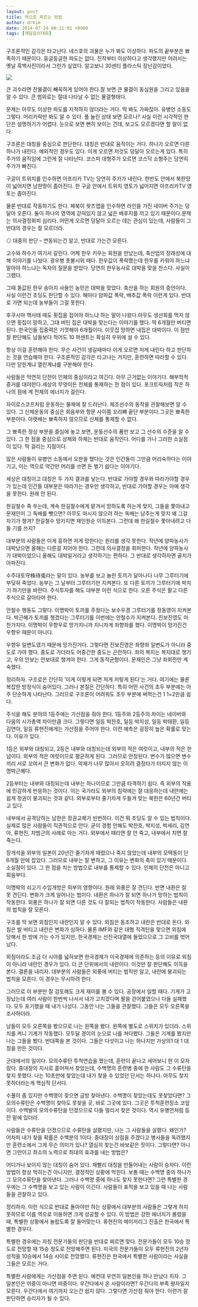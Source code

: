 ```yaml
---
layout: post
title: 역으로 찌르는 방법
author: drkim
date: 2014-07-29 00:21:01 +0900
tags: [깨달음의대화]
---
```

구조론적인 감각은 타고난다. 네스호의 괴물은 누가 봐도 이상하다. 파도의 끝부분은 뾰족하기 때문이다. 둥글둥글한 파도는 없다. 진작부터 이상하다고 생각했지만 어려서는 옛날 흑백사진이라서 그런가 싶었다. 알고보니 30센티 플라스틱 장난감이었다. 

  



![](/files/attach/images/198/704/503/800.jpg)   


  


큰 괴수라면 잔물결이 빼꼭하게 있어야 한다.잘 보면 큰 물결이 동심원을 그리고 있음을 알 수 있다. 큰 범위로는 절대 나타날 수 없는 물결형태다.

  


문제는 아무도 이상한 파도를 지적하지 않더라는 거다. 딱 봐도 가짜잖아. 유병언 소동도 그렇다. 머리카락만 봐도 알 수 있다. 풀 눌린 상태 보면 모르나? 사실 이런 시각적인 판단은 설명하기가 어렵다. 눈으로 보면 뻔히 보이는 건데, 보고도 모르겠다면 할 말이 없다. 

  


구조론은 대칭을 중심으로 판단한다. 대칭은 반대로 움직이는 거다. 하나가 오르면 다른 하나가 내린다. 예외적인 경우도 있다. 이게 오르면 저것도 덩달아 오르는게 있다. 특히 주가의 움직임에 그런게 잘 나타난다. 코스피 대형주가 오르면 코스닥 소형주는 당연히 주가가 빠진다. 

  


구글이 트위치를 인수하면 아프리카 TV는 당연히 주가가 내린다. 한반도 안에서 북한땅이 넓어지면 남한땅이 좁아진다. 한 구글 안에서 트위치 영토가 넓어지면 아프리카TV 영토는 좁아진다.

  


물론 반대로 작동하기도 한다. 페북이 왓츠앱을 인수하면 라인을 가진 네이버 주가는 덩달아 오른다. 둘이 하나의 영역에 갇혀있지 않고 넓은 배후지를 끼고 있기 때문이다.문제는 의사결정회피 심리다. 어떤게 오르면 덩달아 오르는 데는 관심이 있는데, 사람들이 그 반대의 경우는 잘 모르더라.

  


◎ 대중의 판단 – 연동되는건 알고, 반대로 가는건 모른다. 

  


고수와 하수가 여기서 갈린다. 어제 한우 키우는 회원을 만났는데, 축산업의 장래성에 대해 이야기를 나눴다. 광우병 촛불시위 때다. 한우값이 폭락했는데 한우를 키워야 하느냐 말아야 하느냐는 독자의 질문을 받았다. 당연히 한우농사로 대박을 맞을 찬스다. 사실이 그랬다. 

  


그때 똥값된 한우 송아지 사들인 농민은 대박을 맞았다. 축산을 하는 회원의 증언이다. 사실 이런건 초딩도 판단할 수 있다. 해마다 양파값 폭락, 배추값 폭락 이런게 있다. 반대로 가면 되는데 농부들이 그걸 못한다.

  


후쿠시마 핵사태 때도 횟집을 접어야 하느냐 하는 말이 나왔다.아무도 생선회를 먹지 않으면 횟집이 망하고, 그대 버틴 집은 대박을 맞는다는 이야기를 했다. 딱 6개월만 버티면 된다. 한국인들 집중력은 기껏해야 6개월이다. 이웃집 망하면 내집은 대박이다. 이 점만 잘 판단해도 남들보다 적어도 10 퍼센트는 확실히 우위에 설 수 있다.

  


항상 이걸 훈련해야 한다. 무슨 사건이 생길때마다 이게 오르면 저게 내린다 하고 판단하는 것을 연습해야 한다. 구조론적인 감각은 타고나는 거지만, 훈련하면 따라할 수 있다. 다만 닫힌계냐 열린계냐를 구분해야 한다.

  


사람들은 막연히 단전이 인체의 중심이라고 여긴다. 아무 근거없는 이야기다. 해부학적 증거를 대야한다.세상의 무엇이든 전체를 통제하는 한 점이 있다. 포크트릭처럼 작은 하나의 점에 계 전체의 에너지가 걸린다.

  


자이로스코프처럼 운동하는 물체에 잘 드러난다. 체조선수의 동작을 관찰해보면 알 수 있다. 그 신체운동의 중심은 회음부와 항문 사이쯤 꼬리뼈 끝단 부분이다.그곳은 뾰족한 부분이다. 아랫배는 뾰족하지 않으므로 신체를 통제할 수 없다.

  


그 뾰족한 정상 부분을 중심에 놓고 보면, 운동선수의 폼만 보고 그 선수의 수준을 알 수 있다. 그 한 점을 중심으로 상체와 하체는 반대로 움직인다. 어디를 가나 그러한 소실점이 있다. 딱 걸리는 지점이다.

  


많은 사람들이 유병언 소동에서 오판을 했다는 것은 인간들이 그만큼 어리숙하다는 이야기고, 이는 역으로 약간만 머리를 쓰면 돈 벌기 쉽다는 이야기다.

  


세상은 대칭이고 대칭은 두 가지 결과를 낳는다. 반대로 가야할 경우와 따라가야할 경우가 있는데 인간들 대부분은 따라가는 경우만 생각하고, 반대로 가야할 경우는 아예 생각을 못한다. 원래 안 된다. 

  


한길철수 죽 쑤는데, 계속 한길철수에게 맡겨서 망하도록 하는게 맞지, 그들을 쫓아내고 문재인이 그 독배를 뺏으면? 아무도 마시지 않으려 하는 독배는 남주는게 맞지 왜 그걸 자기가 챙겨? 한길철수 망가지면 재인원순 이득본다. 그런데 왜 한길철수 쫓아내려고 다들 기를 쓰지?

  


대부분의 사람들은 이게 흥하면 저게 망한다는 원리를 생각 못한다. 작년에 양파농사가 대박났으면 올해는 다른걸 지어야 한다. 그런데 의사결정을 회피한다. 작년에 양파농사가 대박이었으니 올해도 대박일거라고 생각하기는 편하다. 그 반대로 생각하자면 골치가 아파진다. 

  


수주대토守株待兎라는 말이 있다. 농부를 보고 놀란 토끼가 달아나다 나무 그루터기에 부딪혀 죽었다. 농부는 그 날부터 그루터기만 지켜본다. 또 다른 토끼가 그루터기에 박치기 하기만을 바란다. 주식투자를 해도 대부분 이런 식으로 한다. 오른 주식은 팔고 다른 주식으로 갈아타야 한다. 

  


안철수 행동도 그렇다. 이명박이 토끼를 주웠다는 보수우경 그루터기를 정동영이 지켜본다. 박근혜가 토끼를 챙겼다는 그루터기를 이번에는 안철수가 지켜본다. 진보진영도 마찬가지다. 이명박이 우향우로 망가지니까 지니차게 좌향좌를 했다. 이명박이 망가진건 우향우 때문이 아니다. 

  


우향우 일변도였기 때문에 망가진거다. 그렇다면 진보진영은 좌향좌 일변도가 아니라 중도로 가야 했다. 중도로 가더라도 어중간한 중도는 곤란하다. 좌의 복지는 복지대로 챙기고, 우의 안보는 안보대로 챙겨야 한다. 그게 동적균형이다. 문재인은 그냥 좌회전만 계속했다. 

  


정리하자. 구조로은 간단히 '이게 이렇게 되면 저게 저렇게 된다'는 거다. 여기에는 물론 복잡한 방정식이 숨어있다. 그러나 본질은 간단하다. 특히 어떤 사건의 초두 부분에는 아주 단순하게 나타난다. 그러므로 구조론이 어려워도 초두 부분에 써먹는건 1 1=2만큼 쉽다. 

  


주식을 해도 분야의 1등주에는 가산점을 줘야 한다. 1등주와 2등주의 차이는 네이버와 다음의 시가총액 차이만큼 크다. 그렇다면 일등 박찬호, 일등 박지성, 일등 박태환, 일등 김연아, 일등 류현진에게는 가산점을 주어야 한다. 이런 예측은 굉장히 높은 확률로 맞는다. 이유가 있다.

  


1등은 외부와 대칭되고, 2등은 내부와 대칭되는데 외부의 적은 여럿이고, 내부의 적은 한넘이다. 외부의 적은 여럿이므로 평균하게 된다. 그러므로 안정된다. 변수가 많으면 변수끼리 서로 꼬여서 큰 변화가 없다. 악재가 너무 많아서 오히려 결정타가 터지지 않는 이명박근혜다. 

  


2등부터는 내부와 대칭되는데 내부는 하나이므로 그만큼 타격하기 쉽다. 즉 외부의 작용에 민감하게 반응하는 것이다. 이는 국가라도 외부의 침략에는 잘 대응하는데 내란에는 쉽게 정권이 붕괴되는 것과 같다. 외부로부터 줄기차게 두들겨 맞는 북한은 60년간 버티고 있다. 

  


내부에서 공격당하는 남한은 정권교체가 빈번하다. 이건 뭐 초딩도 알 수 있는 법칙이다. 실제로 많은 사람들이 직관적으로 안다. 굳이 경험 안해도 박찬호, 박지성, 박세리, 김연아, 류현진, 차범근의 사례로 아는 거다. 외부에서 때리면 잘 안 죽고, 내부에서 치면 잘 죽는다. 

  


장개석을 외부의 일본이 20년간 줄기차게 때렸으나 죽지 않았는데 내부의 모택동이 단 6개월 만에 잡았다. 그러므로 내부는 잘 변하고, 그 이유는 변화의 축이 있기 때문이다. 소실점이 있다. 그 한 점을 치는 방법으로 내부를 통제할 수 있다. 인체의 단전은 아니고 회음부다. 

  


이명박의 쇠고기 수입개방은 외부의 영향이다. 원래 외풍은 잘 견딘다. 반면 내환은 잘 못 견딘다. 변화가 크게 일어나는 법이다. 내환은 하나가 잘 되면 하나가 망하는 법칙이 작동한다. 외풍은 하나가 잘 되면 다른 것도 다 잘되는 법칙이 작동한다. 사람들은 내환의 법칙을 잘 모른다. 

  


구조를 딱 보면 외침인지 내란인지 알 수 있다. 외침은 동조하고 내란은 반대로 돈다. 외침은 발 버티고 내란은 변화가 심하다. 물론 IMF와 같은 대형 직격탄을 맞으면 외침에 당해서 한 방에 가는 수가 있지만, 한국경제는 선진국대열에 들었으므로 그 고비를 벗어났다. 

  


외침이라도 조금 더 시야를 넓혀보면 한국경제가 미국경제에 의존하는 등의 이유로 외침이 아니라 내란인 경우가 있다. 더 큰 단위에서의 내란이다. 이것만 잘 판단해도 이득을 본다. 결론을 내리자. 대부분의 사람들은 외풍에 버티는 법칙만 알고, 내란에 붕괴되는 법칙을 모른다. 이 경우는 무시하려 한다. 

  


그러므로 이 부분만 잘 검토해도 크게 재미를 볼 수 있다. 공장에서 일할 때다. 기계가 고장났는데 여러 사람이 한번씩 나서서 내가 고치겠다며 팔을 걷어붙였으나 다들 실패했다. 모두 포기했을 때 내가 나섰다. 그동안 나는 그들을 관찰했다. 그들은 모두 오른쪽을 조사하더라.

  


남들이 모두 오른쪽을 봤으므로 나는 왼쪽을 봤다. 왼쪽에 별도로 스위치가 있더라. 스위치를 켜니 기계가 작동했다. 모두달 경이의 눈으로 나를 쳐다봤다. 그들은 기계를 봤지만 나는 그들을 봤다. 반대쪽을 본 것이다. 그들은 다섯이고 나는 하나지만 가상의1 대 1 대칭을 만든 것이다.

  


군대에서의 일이다. 모의수류탄 투척연습을 했는데, 훈련이 끝나고 세어보니 한 이 모자랐다. 중대장의 지시로 흩어져서 찾았는데, 수백명의 훈련병 중에 한 사람도 그 수류탄을 찾지 못했다. 나는 10초만에 찾았는데 내가 찾을 수 있었던 단서는 하나다. 아무도 찾지 못하더라는게 핵심적 단서다. 

  


수풀이 좀 있지만 수백명이 찾으면 금방 찾아낸다. 수백명이 찾았는데도 못찾았다면? 그 모의수류탄은 수백명이 찾아도 못찾을 곳, 바로 그곳에 있다. 그곳은 투척훈련장소 코앞이다. 수백발의 모의수류탄을 던졌으므로 다들 멀리서 찾은 것이다. 역시 유병언처럼 등잔 밑에 있더라. 

  


사람들은 수류탄을 던졌으므로 수류탄을 살폈지만, 나는 그 사람들을 살폈다. 왜인가? 어차피 내가 찾을 확률은 수백분의 1이다. 중대장이 상점을 주겠다고 병사들을 독려했지만 훈련소에서 그게 무슨 의미가 있나? 열심히 찾는건 바보같은 짓이다. 그렇다면? 아니면 그만이고 최소의 노력으로 최대의 효과를 내는 방법은? 

  


어디가나 보이지 않는 대칭이 숨어 있다. 재빨리 대칭을 만들어내는 사람이 승자다. 이런 방법이 항상 먹히는건 아니지만, 결정적인 상황에 먹힌다. 보통 때는 수백명 중의 하나가 그 모의수류탄을 찾아낸다. 그러나 수백명 중에 하나도 찾지 못한다면? 그런 특별한 경우에는 그 수백명을 보고 있는 사람이 이긴다. 사람들이 표적을 보고 있을 때 나는 사람들을 관찰하고 있다.

  


정리하자. 이런 식으로 반대로 돌아야만 하는 상황에서 대부분의 사람들은 그렇게 하지 못하므로 이를 역으로 이용하면 크게 성공할 수 있다. 이 방법은 강한 에너지가 몰렸을 때, 특별한 상황에서 놀랍도록 잘 들어맞는다. 류현진의 메이저리그 진출은 한국에서 특별한 경우다. 

  


특별한 경우에는 자칭 전문가들의 판단을 반대로 찌르면 맞다. 전문가들이 모두 10승 정도로 전망할 때 15승 정도로 전망해주면 된다. 미국의 전문가들이 모두 류현진의 2년차 성적을 10승에서 14승 사이로 전망했다. 류현진은 한국에서 특별한 사람이라는 사실을 그들은 모르는 거다. 

  


특별한 사람에게는 가산점을 주면 된다. 예컨대 우연히 일본인을 하나 만났다 치자. 그 일본인은 어중이 아니면 떠중이다. 우간다에서 온 사람이라면? 우간다의 부족 왕자일지 모른다. 우간다에서 여기까지 오는건 쉽지 않다. 그렇다면 가산점 줘야 한다. 이런거 잘 판단하면 승리자가 될 수 있다.